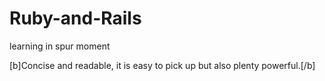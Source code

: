 # Ruby-and-Rails
learning in spur moment

[b]Concise and readable, it is easy to pick up but also plenty powerful.[/b]
